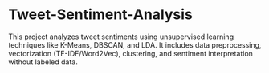 # Tweet-Sentiment-Analysis
This project analyzes tweet sentiments using unsupervised learning techniques like K-Means, DBSCAN, and LDA. It includes data preprocessing, vectorization (TF-IDF/Word2Vec), clustering, and sentiment interpretation without labeled data.
